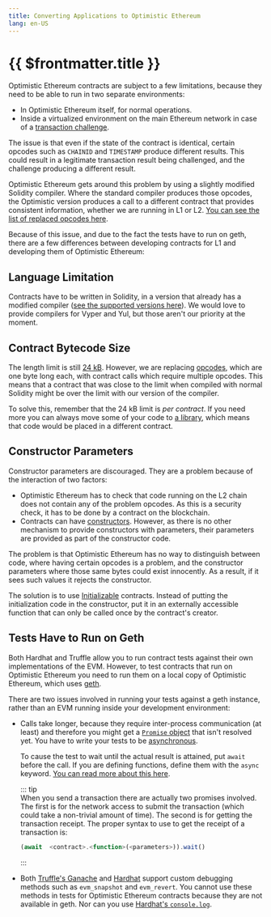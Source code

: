 ```yaml
---
title: Converting Applications to Optimistic Ethereum
lang: en-US
---
```


# {{ $frontmatter.title }}

Optimistic Ethereum contracts are subject to a few limitations, because they need to
be able to run in two separate environments:

- In Optimistic Ethereum itself, for normal operations.
- Inside a virtualized environment on the main Ethereum network in case of a
  [transaction challenge](/docs/protocol/protocol.html#transaction-challenge-contracts).

The issue is that even if the state of the contract is identical, certain 
opcodes such as `CHAINID` and `TIMESTAMP` produce different results. This could
result in a legitimate transaction result being challenged, and the challenge producing
a different result.

Optimistic Ethereum gets around this problem by using a slightly modified Solidity
compiler. Where the standard compiler produces those opcodes, the Optimistic version
produces a call to a different contract that provides consistent information, whether
we are running in L1 or L2. [You can see the list of replaced opcodes 
here](/docs/protocol/evm-comparison.html#replaced-opcodes). 

Because of this issue, and due to the fact the tests have to run on geth, there are a 
few differences between developing contracts for L1 and developing them of Optimistic Ethereum:


## Language Limitation
Contracts have to be written in Solidity, in a version that already has a modified
compiler ([see the supported versions 
here](https://github.com/ethereum-optimism/solc-bin/tree/gh-pages/bin)). We would 
love to provide compilers for Vyper and Yul, but those aren't our priority at the moment.


## Contract Bytecode Size

The length limit is still 
[24 kB](https://github.com/ethereum/EIPs/blob/master/EIPS/eip-170.md). 
However, we are replacing 
[opcodes](/docs/protocol/evm-comparison.html#replaced-opcodes), which 
are one byte long each, with contract calls which require multiple opcodes. 
This means that a contract that was close to the limit when compiled with
normal Solidity might be over the limit with our version of the compiler. 

To solve this, remember that the 24 kB limit is *per contract*. If you need more you 
can always move some of your code to 
[a library](https://docs.soliditylang.org/en/v0.8.6/contracts.html#libraries),
which means that code would be placed in a different contract. 


## Constructor Parameters

Constructor parameters are discouraged. They are a problem because of the 
interaction of two factors:
- Optimistic Ethereum has to check that code running on the L2 chain
  does not contain any of the problem opcodes. As this is a security check, it
  has to be done by a contract on the blockchain.
- Contracts can have 
  [constructors](https://docs.soliditylang.org/en/v0.8.6/contracts.html). However, as
  there is no other mechanism to provide constructors with parameters, their 
  parameters are provided as part of the constructor code.

The problem is that Optimistic Ethereum has no way to distinguish between code,
where having certain opcodes is a problem, and the constructor parameters where
those same bytes could exist innocently. As a result, if it sees such values it
rejects the constructor.

The solution is to use 
[Initializable](
https://docs.openzeppelin.com/upgrades-plugins/1.x/writing-upgradeable) contracts.
Instead of putting the initialization code in the constructor, put it in an externally
accessible function that can only be called once by the contract's creator.

## Tests Have to Run on Geth

Both Hardhat and Truffle allow you to run contract tests against their own 
implementations of the EVM. However, to test contracts that run on Optimistic
Ethereum you need to run them on a local copy of Optimistic Ethereum, which uses
[geth](https://geth.ethereum.org/). 
   
There are two issues involved in running your tests against a geth instance, 
rather than an EVM running inside your development environment:

- Calls take longer, because they require inter-process communication (at least) and
  therefore you might get a [`Promise` 
  object](https://www.w3schools.com/js/js_promise.asp) that isn't resolved yet. You
  have to write your tests to be 
  [asynchronous](https://developer.mozilla.org/en-US/docs/Learn/JavaScript/Asynchronous/Concepts).

  To cause the test to wait until the actual result is attained, put `await` before 
  the call. If you are defining functions, define them with the `async` keyword. [You 
  can read more about this here](https://www.w3schools.com/js/js_async.asp). 

  ::: tip  
  When you send a transaction there are actually two promises involved. The first
  is for the network access to submit the transaction (which could take a non-trivial
  amount of time). The second is for getting the transaction receipt. The proper
  syntax to use to get the receipt of a transaction is:

  ```javascript
  (await  <contract>.<function>(<parameters>)).wait()
  ```
  :::

- Both [Truffle's Ganache](https://github.com/trufflesuite/ganache-cli#custom-methods)
  and [Hardhat](https://hardhat.org/hardhat-network/#special-testing-debugging-methods)
  support custom debugging methods such as `evm_snapshot` and `evm_revert`. You 
  cannot use these methods in tests for Optimistic Ethereum contracts because they 
  are not available in geth. Nor can you use [Hardhat's 
  `console.log`](https://hardhat.org/tutorial/debugging-with-hardhat-network.html).

